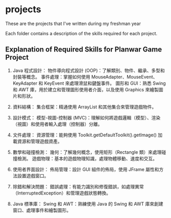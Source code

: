 # projects
These are the projects that I've written during my freshman year

Each folder contains a description of the skills required for each project.

## Explanation of Required Skills for Planwar Game Project
1. Java 程式設計：
物件導向程式設計 (OOP)：了解類別、物件、繼承、多型和封裝等概念。
事件處理：掌握如何使用 MouseAdapter、MouseEvent、KeyAdapter 和 KeyEvent 來處理滑鼠和鍵盤事件。
圖形和 GUI：熟悉 Swing 和 AWT 庫，用於建立和管理圖形使用者介面，以及使用 Graphics 來繪製圖片和形狀。

2. 資料結構：
集合框架：精通使用 ArrayList 和其他集合來管理遊戲物件。

3. 設計模式：
模型-視圖-控制器 (MVC)：理解如何將遊戲邏輯（模型）、渲染（視圖）和使用者輸入處理（控制器）分離。

4. 文件處理：
資源管理：能夠使用 Toolkit.getDefaultToolkit().getImage() 加載資源和管理遊戲資產。

5. 數學和碰撞檢測：
幾何：了解幾何概念，使用矩形（Rectangle 類）來處理碰撞檢測。
遊戲物理：基本的遊戲物理知識，處理物體移動、速度和交互。

6. 使用者界面設計：
佈局管理：設計 GUI 組件的佈局，使用 JFrame 屬性和方法設置遊戲窗口。

7. 除錯和解決問題：
錯誤處理：有能力識別和修復錯誤，如處理異常（InterruptedException）和管理遊戲狀態轉換。

8. Java 標準庫：
Swing 和 AWT：熟練使用 Java 的 Swing 和 AWT 庫來創建窗口、處理事件和繪製圖形。

